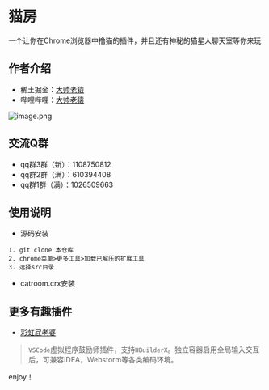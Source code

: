 # 猫房

一个让你在Chrome浏览器中撸猫的插件，并且还有神秘的猫星人聊天室等你来玩

## 作者介绍

- 稀土掘金：[大帅老猿](https://juejin.cn/user/2955079655898093)
- 哔哩哔哩：[大帅老猿](https://space.bilibili.com/422646817)

![image.png](https://p9-juejin.byteimg.com/tos-cn-i-k3u1fbpfcp/3de9fec981a44f0b8190dda353cfd75e~tplv-k3u1fbpfcp-watermark.image?)

## 交流Q群

- qq群3群（新）：1108750812
- qq群2群（满）：610394408
- qq群1群（满）：1026509663

## 使用说明

- 源码安装

```
1. git clone 本仓库
2. chrome菜单>更多工具>加载已解压的扩展工具
3. 选择src目录
```

- catroom.crx安装

## 更多有趣插件

- [彩虹屁老婆](https://github.com/ezshine/live2d-model-collections)

> `VSCode`虚拟程序鼓励师插件，支持`HBuilderX`。独立容器启用全局输入交互后，可兼容IDEA，Webstorm等各类编码环境。

enjoy！
